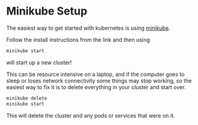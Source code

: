 # Minikube Setup

The easiest way to get started with kubernetes is using [minikube](https://kubernetes.io/docs/setup/minikube/).

Follow the install instructions from the link and then using

``` bash
minikube start
```

will start up a new cluster!

This can be resource intensive on a laptop, and if the computer goes to sleep or loses network connectivity some things may stop working, so the easiest way to fix it is to delete everything in your cluster and start over.

``` bash
minikube delete
minikube start
```

This will delete the cluster and any pods or services that were on it.